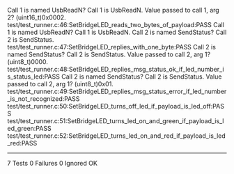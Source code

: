 Call 1 is named UsbReadN? Call 1 is UsbReadN.
Value passed to call 1, arg 2? (uint16_t)0x0002.
test/test_runner.c:46:SetBridgeLED_reads_two_bytes_of_payload:PASS
Call 1 is named UsbReadN? Call 1 is UsbReadN.
Call 2 is named SendStatus? Call 2 is SendStatus.
test/test_runner.c:47:SetBridgeLED_replies_with_one_byte:PASS
Call 2 is named SendStatus? Call 2 is SendStatus.
Value passed to call 2, arg 1? (uint8_t)0000.
test/test_runner.c:48:SetBridgeLED_replies_msg_status_ok_if_led_number_is_status_led:PASS
Call 2 is named SendStatus? Call 2 is SendStatus.
Value passed to call 2, arg 1? (uint8_t)0x01.
test/test_runner.c:49:SetBridgeLED_replies_msg_status_error_if_led_number_is_not_recognized:PASS
test/test_runner.c:50:SetBridgeLED_turns_off_led_if_payload_is_led_off:PASS
test/test_runner.c:51:SetBridgeLED_turns_led_on_and_green_if_payload_is_led_green:PASS
test/test_runner.c:52:SetBridgeLED_turns_led_on_and_red_if_payload_is_led_red:PASS

-----------------------
7 Tests 0 Failures 0 Ignored 
OK
